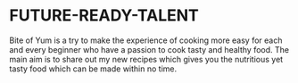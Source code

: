 # FUTURE-READY-TALENT

Bite of Yum is a try to make the experience of cooking more easy for each and every beginner who have a passion to cook tasty and healthy food. The main aim is to share out my new recipes which gives you the nutritious yet tasty food which can be made within no time.

